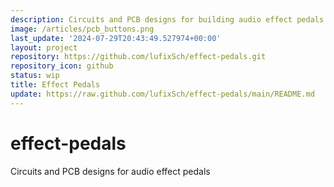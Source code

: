 ```yaml
---
description: Circuits and PCB designs for building audio effect pedals
image: /articles/pcb_buttons.png
last_update: '2024-07-29T20:43:49.527974+00:00'
layout: project
repository: https://github.com/lufixSch/effect-pedals.git
repository_icon: github
status: wip
title: Effect Pedals
update: https://raw.github.com/lufixSch/effect-pedals/main/README.md
---
```


# effect-pedals
Circuits and PCB designs for audio effect pedals